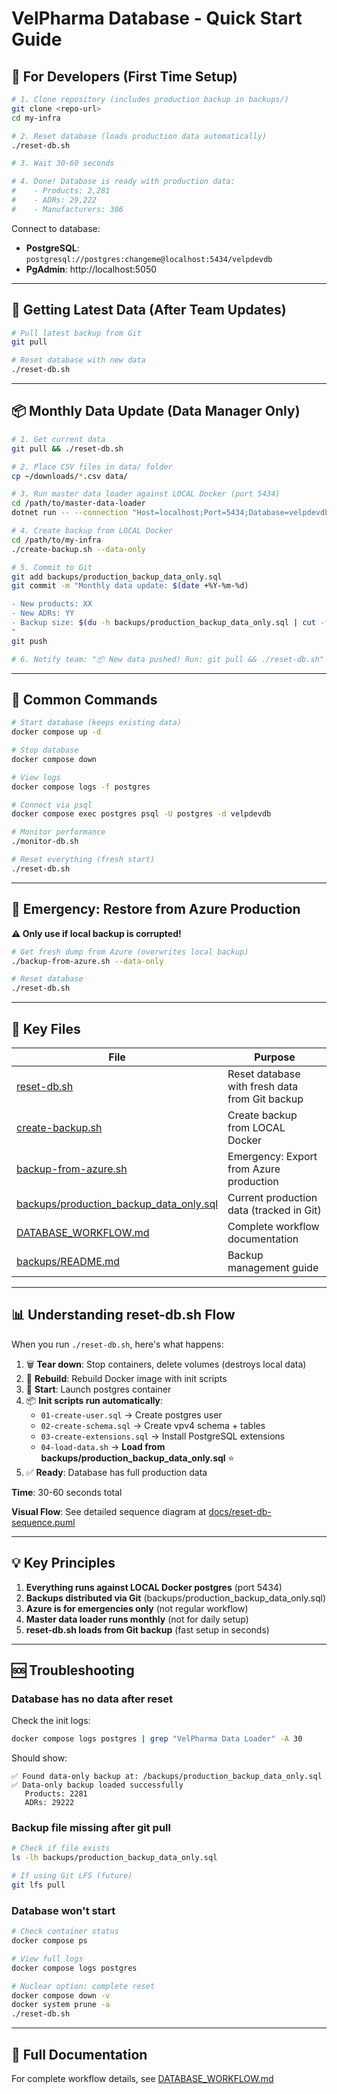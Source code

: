# VelPharma Database - Quick Start Guide

## 🚀 For Developers (First Time Setup)

```bash
# 1. Clone repository (includes production backup in backups/)
git clone <repo-url>
cd my-infra

# 2. Reset database (loads production data automatically)
./reset-db.sh

# 3. Wait 30-60 seconds

# 4. Done! Database is ready with production data:
#    - Products: 2,281
#    - ADRs: 29,222
#    - Manufacturers: 306
```

Connect to database:
- **PostgreSQL**: `postgresql://postgres:changeme@localhost:5434/velpdevdb`
- **PgAdmin**: http://localhost:5050

---

## 🔄 Getting Latest Data (After Team Updates)

```bash
# Pull latest backup from Git
git pull

# Reset database with new data
./reset-db.sh
```

---

## 📦 Monthly Data Update (Data Manager Only)

```bash
# 1. Get current data
git pull && ./reset-db.sh

# 2. Place CSV files in data/ folder
cp ~/downloads/*.csv data/

# 3. Run master data loader against LOCAL Docker (port 5434)
cd /path/to/master-data-loader
dotnet run -- --connection "Host=localhost;Port=5434;Database=velpdevdb;Username=postgres;Password=changeme"

# 4. Create backup from LOCAL Docker
cd /path/to/my-infra
./create-backup.sh --data-only

# 5. Commit to Git
git add backups/production_backup_data_only.sql
git commit -m "Monthly data update: $(date +%Y-%m-%d)

- New products: XX
- New ADRs: YY
- Backup size: $(du -h backups/production_backup_data_only.sql | cut -f1)
"
git push

# 6. Notify team: "📦 New data pushed! Run: git pull && ./reset-db.sh"
```

---

## 🔧 Common Commands

```bash
# Start database (keeps existing data)
docker compose up -d

# Stop database
docker compose down

# View logs
docker compose logs -f postgres

# Connect via psql
docker compose exec postgres psql -U postgres -d velpdevdb

# Monitor performance
./monitor-db.sh

# Reset everything (fresh start)
./reset-db.sh
```

---

## 🚨 Emergency: Restore from Azure Production

**⚠️ Only use if local backup is corrupted!**

```bash
# Get fresh dump from Azure (overwrites local backup)
./backup-from-azure.sh --data-only

# Reset database
./reset-db.sh
```

---

## 📁 Key Files

| File | Purpose |
|------|---------|
| [reset-db.sh](reset-db.sh) | Reset database with fresh data from Git backup |
| [create-backup.sh](create-backup.sh) | Create backup from LOCAL Docker |
| [backup-from-azure.sh](backup-from-azure.sh) | Emergency: Export from Azure production |
| [backups/production_backup_data_only.sql](backups/production_backup_data_only.sql) | Current production data (tracked in Git) |
| [DATABASE_WORKFLOW.md](DATABASE_WORKFLOW.md) | Complete workflow documentation |
| [backups/README.md](backups/README.md) | Backup management guide |

---

## 📊 Understanding reset-db.sh Flow

When you run `./reset-db.sh`, here's what happens:

1. 🗑️ **Tear down**: Stop containers, delete volumes (destroys local data)
2. 🔨 **Rebuild**: Rebuild Docker image with init scripts
3. 🚀 **Start**: Launch postgres container
4. 📦 **Init scripts run automatically**:
   - `01-create-user.sql` → Create postgres user
   - `02-create-schema.sql` → Create vpv4 schema + tables
   - `03-create-extensions.sql` → Install PostgreSQL extensions
   - `04-load-data.sh` → **Load from backups/production_backup_data_only.sql** ⭐
5. ✅ **Ready**: Database has full production data

**Time**: 30-60 seconds total

**Visual Flow**: See detailed sequence diagram at [docs/reset-db-sequence.puml](docs/reset-db-sequence.puml)

---

## 💡 Key Principles

1. **Everything runs against LOCAL Docker postgres** (port 5434)
2. **Backups distributed via Git** (backups/production_backup_data_only.sql)
3. **Azure is for emergencies only** (not regular workflow)
4. **Master data loader runs monthly** (not for daily setup)
5. **reset-db.sh loads from Git backup** (fast setup in seconds)

---

## 🆘 Troubleshooting

### Database has no data after reset

Check the init logs:
```bash
docker compose logs postgres | grep "VelPharma Data Loader" -A 30
```

Should show:
```
✅ Found data-only backup at: /backups/production_backup_data_only.sql
✅ Data-only backup loaded successfully
   Products: 2281
   ADRs: 29222
```

### Backup file missing after git pull

```bash
# Check if file exists
ls -lh backups/production_backup_data_only.sql

# If using Git LFS (future)
git lfs pull
```

### Database won't start

```bash
# Check container status
docker compose ps

# View full logs
docker compose logs postgres

# Nuclear option: complete reset
docker compose down -v
docker system prune -a
./reset-db.sh
```

---

## 📖 Full Documentation

For complete workflow details, see [DATABASE_WORKFLOW.md](DATABASE_WORKFLOW.md)
